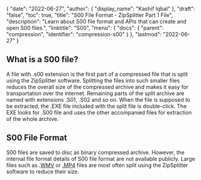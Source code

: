 {
  "date": "2022-06-27",
  "author": {
    "display_name": "Kashif Iqbal"
  },
  "draft": "false",
  "toc": true,
  "title": "S00 File Format - ZipSplitter Part 1 File",
  "description": "Learn about S00 file format and APIs that can create and open S00 files.",
  "linktitle": "S00",
  "menu": {
    "docs": {
      "parent": "compression",
      "identifier": "compression-s00"
    }
  },
  "lastmod": "2022-06-27"
}

## What is a S00 file?

A file with .s00 extension is the first part of a compressed file that is split using the ZipSplitter software. Splitting the files into such smaller files reduces the overall size of the compressed archive and makes it easy for transportation over the internet. Remaining parts of the split archive are named with extensions .S01, .S02 and so on. When the file is supposed to be extracted, the .EXE file included with the split file is double-click. The EXE looks for .S00 file and uses the other accompanied files for extraction of the whole archive.

## S00 File Format

S00 files are saved to disc as binary compressed archive. However, the internal file format details of S00 file format are not available publicly. Large files such as .[WMV](/video/wmv/) or [.MP4](/video/mp4/) files are most often split using the ZipSplitter software to reduce their size.
